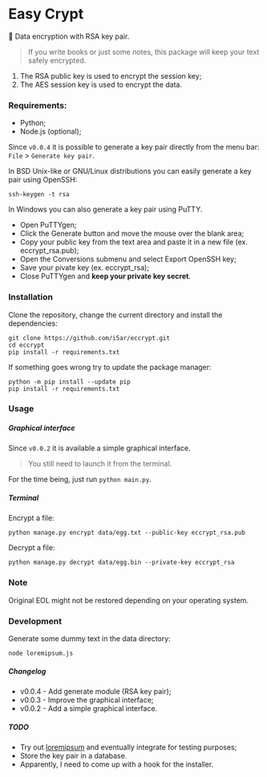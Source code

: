 # Easy Crypt

:closed_lock_with_key: Data encryption with RSA key pair.

> If you write books or just some notes, this package will keep your text
safely encrypted.

1. The RSA public key is used to encrypt the session key;
2. The AES session key is used to encrypt the data.

### Requirements:

- Python;
- Node.js (optional);

Since `v0.0.4` it is possible to generate a key pair directly from the menu
bar: `File` > `Generate key pair`.

In BSD Unix-like or GNU/Linux distributions you can easily generate a key pair
using OpenSSH:

    ssh-keygen -t rsa

In Windows you can also generate a key pair using PuTTY.
- Open PuTTYgen;
- Click the Generate button and move the mouse over the blank area;
- Copy your public key from the text area and paste it in a new file
(ex. eccrypt_rsa.pub);
- Open the Conversions submenu and select Export OpenSSH key;
- Save your pivate key (ex. eccrypt_rsa);
- Close PuTTYgen and **keep your private key secret**.

### Installation

Clone the repository, change the current directory and install the
dependencies:

    git clone https://github.com/i5ar/eccrypt.git
    cd eccrypt
    pip install -r requirements.txt

If something goes wrong try to update the package manager:

    python -m pip install --update pip
    pip install -r requirements.txt

### Usage

##### Graphical interface

Since `v0.0.2` it is available a simple graphical interface.

> You still need to launch it from the terminal.

For the time being, just run `python main.py`.

##### Terminal

Encrypt a file:

    python manage.py encrypt data/egg.txt --public-key eccrypt_rsa.pub

Decrypt a file:

    python manage.py decrypt data/egg.bin --private-key eccrypt_rsa

### Note

Original EOL might not be restored depending on your operating system.

### Development

Generate some dummy text in the data directory:

    node loremipsum.js

##### Changelog

- v0.0.4 - Add generate module (RSA key pair);
- v0.0.3 - Improve the graphical interface;
- v0.0.2 - Add a simple graphical interface.

##### TODO

- Try out [loremipsum](https://pypi.python.org/pypi/loremipsum) and eventually
integrate for testing purposes;
- Store the key pair in a database.
- Apparently, I need to come up with a hook for the installer.
